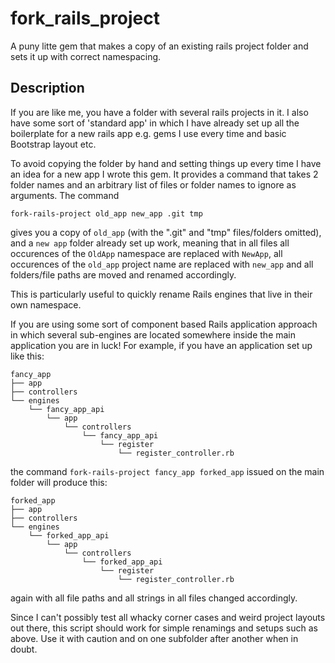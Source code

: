 fork_rails_project
==================

A puny litte gem that makes a copy of an existing rails project folder and sets it
up with correct namespacing.


Description
-----------

If you are like me, you have a folder with several rails projects in it.
I also have some sort of 'standard app' in which I have already set up all the boilerplate for a new rails app e.g. gems I use every time and basic Bootstrap layout etc.

To avoid copying the folder by hand and setting things up every time I have an idea for a new app I wrote this
gem. It provides a command that takes 2 folder names and an arbitrary list of files or folder names to ignore as arguments. The command

`fork-rails-project old_app new_app .git tmp`

gives you a copy of `old_app` (with the ".git" and "tmp" files/folders omitted), and a `new app` folder already set up work, meaning that in all files all occurences of the `OldApp` namespace are replaced with `NewApp`, all occurences of the `old_app` project name are replaced with `new_app` and all folders/file paths are moved and renamed accordingly.

This is particularly useful to quickly rename Rails engines that live in their own namespace.

If you are using some sort of component based Rails application approach in which several sub-engines are located somewhere inside the main application you are in luck! For example, if you have an application set up like this:
```
fancy_app
├── app
├── controllers
└── engines
    └── fancy_app_api
        └── app
            └── controllers
                └── fancy_app_api
                    └── register
                        └── register_controller.rb
```
the command `fork-rails-project fancy_app forked_app` issued on the main folder will produce this:
```
forked_app
├── app
├── controllers
└── engines
    └── forked_app_api
        └── app
            └── controllers
                └── forked_app_api
                    └── register
                        └── register_controller.rb
```
again with all file paths and all strings in all files changed accordingly.

Since I can't possibly test all whacky corner cases and weird project layouts out there, this script should work for simple renamings and setups such as above. Use it with caution and on one subfolder after another when in doubt.
